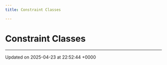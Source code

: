 ```yaml
---
title: Constraint Classes

---
```


# Constraint Classes








-------------------------------

Updated on 2025-04-23 at 22:52:44 +0000